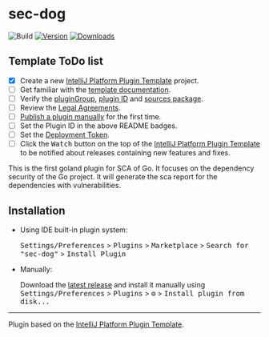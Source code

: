 # sec-dog

![Build](https://github.com/madneal/sec-dog/workflows/Build/badge.svg)
[![Version](https://img.shields.io/jetbrains/plugin/v/PLUGIN_ID.svg)](https://plugins.jetbrains.com/plugin/19098-sca-checker)
[![Downloads](https://img.shields.io/jetbrains/plugin/d/PLUGIN_ID.svg)](https://plugins.jetbrains.com/plugin/19098-sca-checker)

## Template ToDo list
- [x] Create a new [IntelliJ Platform Plugin Template][template] project.
- [ ] Get familiar with the [template documentation][template].
- [ ] Verify the [pluginGroup](/gradle.properties), [plugin ID](/src/main/resources/META-INF/plugin.xml) and [sources package](/src/main/kotlin).
- [ ] Review the [Legal Agreements](https://plugins.jetbrains.com/docs/marketplace/legal-agreements.html).
- [ ] [Publish a plugin manually](https://plugins.jetbrains.com/docs/intellij/publishing-plugin.html?from=IJPluginTemplate) for the first time.
- [ ] Set the Plugin ID in the above README badges.
- [ ] Set the [Deployment Token](https://plugins.jetbrains.com/docs/marketplace/plugin-upload.html).
- [ ] Click the <kbd>Watch</kbd> button on the top of the [IntelliJ Platform Plugin Template][template] to be notified about releases containing new features and fixes.

<!-- Plugin description -->
This is the first goland plugin for SCA of Go. It focuses on the dependency security of the Go project. It will generate the sca report for the dependencies with vulnerabilities.
<!-- Plugin description end -->

## Installation

- Using IDE built-in plugin system:
  
  <kbd>Settings/Preferences</kbd> > <kbd>Plugins</kbd> > <kbd>Marketplace</kbd> > <kbd>Search for "sec-dog"</kbd> >
  <kbd>Install Plugin</kbd>
  
- Manually:

  Download the [latest release](https://github.com/madneal/sec-dog/releases/latest) and install it manually using
  <kbd>Settings/Preferences</kbd> > <kbd>Plugins</kbd> > <kbd>⚙️</kbd> > <kbd>Install plugin from disk...</kbd>


---
Plugin based on the [IntelliJ Platform Plugin Template][template].

[template]: https://github.com/JetBrains/intellij-platform-plugin-template
